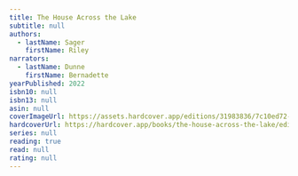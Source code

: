 ```yaml
---
title: The House Across the Lake
subtitle: null
authors:
  - lastName: Sager
    firstName: Riley
narrators:
  - lastName: Dunne
    firstName: Bernadette
yearPublished: 2022
isbn10: null
isbn13: null
asin: null
coverImageUrl: https://assets.hardcover.app/editions/31983836/7c10ed72-599b-46b0-b808-6d231f1b8343.jpg
hardcoverUrl: https://hardcover.app/books/the-house-across-the-lake/editions/31983836
series: null
reading: true
read: null
rating: null
---
```


